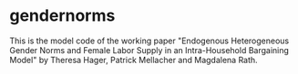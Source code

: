 # gendernorms

This is the model code of the working paper "Endogenous Heterogeneous Gender Norms and Female Labor Supply in an Intra-Household Bargaining Model" by Theresa Hager, Patrick Mellacher and Magdalena Rath.
